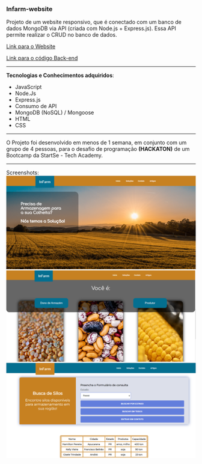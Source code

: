 ### Infarm-website

Projeto de um website responsivo, que é conectado com um banco de dados MongoDB via API (criada com Node.js + Express.js). Essa API permite realizar o CRUD no banco de dados.

[Link para o Website](https://elipontes.github.io/Infarm-website/index.html)

[Link para o código Back-end](https://github.com/santanna-thiago/infarm-api/tree/main)
___
**Tecnologias e Conhecimentos adquiridos**:

- JavaScript
- Node.Js
- Express.js
- Consumo de API
- MongoDB (NoSQL) / Mongoose
- HTML
- CSS
___
O Projeto foi desenvolvido em menos de 1 semana, em conjunto com um grupo de 4 pessoas, para o desafio de programação **(HACKATON)** de um Bootcamp da StartSe - Tech Academy.
___
Screenshots:
![main](https://raw.githubusercontent.com/Elipontes/Infarm-website/main/screenshots/main.png)
![options](https://raw.githubusercontent.com/Elipontes/Infarm-website/main/screenshots/options.png)
![bds](https://raw.githubusercontent.com/Elipontes/Infarm-website/main/screenshots/bds.png)
